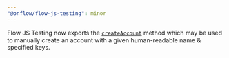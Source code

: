 ```yaml
---
"@onflow/flow-js-testing": minor
---
```


Flow JS Testing now exports the [`createAccount`](/docs/accounts.md#createaccountname-keys) method which may be used to manually create an account with a given human-readable name & specified keys.
